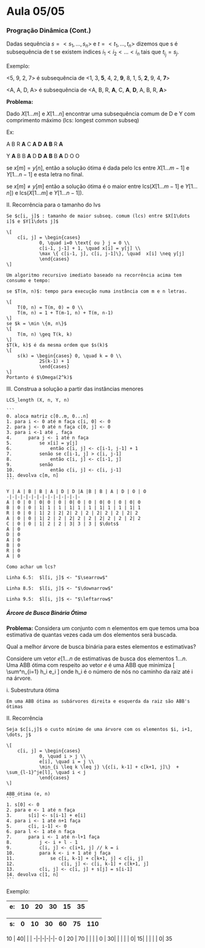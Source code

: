 # Aula 05/05

### Progração Dinâmica (Cont.)

Dadas sequência $s=<s_1, \dots, s_n>$ e $t=<t_1, \dots, t_n>$ dizemos que s é subsequência de t se existem índices $i_1 < i_2 < \dots < i_n$ tais que  $t_{i_j} = s_j$.

Exemplo:

<5, 9, 2, 7> é subsequência de <1, 3, **5**, 4, 2, **9**, 8, 1, 5, **2**, 9, 4, **7**>

\<A, A, D, A> é subsequência de \<A, B, R, **A**, C, **A**, **D**, A, B, R, **A**>

**Problema:**

Dado $X[1\dots m]$ e $X[1\dots n]$ encontrar uma subsequência comum de D e Y com comprimento máximo (lcs: longest common subseq)

Ex:

A B R **A** C **A** **D** **A** **B** R **A**

Y **A** B B **A** D **D** **A** **B** B **A** D O O


se $x[m] = y[n]$, então a solução ótima é dada pelo lcs entre $X[1\dots m-1]$ e $Y[1\dots n-1]$ e esta letra no final.

se $x[m] \neq y[m]$ então a solução ótima é o maior entre lcs($X[1\dots m-1]$ e $Y[1\dots n]$) e lcs($X[1\dots m]$ e $Y[1\dots n-1]$).

II. Recorrência para o tamanho do lvs

    Se $c[i, j]$ : tamanho de maior subseq. comum (lcs) entre $X[1\dots i]$ e $Y[1\dots j]$

    \[
        c[i, j] = \begin{cases}
                0, \quad i=0 \text{ ou } j = 0 \\
                c[i-1, j-1] + 1, \quad x[i] = y[j] \\
                \max \{ c[i-1, j], c[i, j-1]\}, \quad  x[i] \neq y[j]
                \end{cases}
    \]

    Um algoritmo recursivo imediato baseado na recorrência acima tem consumo e tempo:

    se $T(m, n)$: tempo para execução numa instância com m e n letras.

    \[
        T(0, n) = T(m, 0) = 0 \\
        T(m, n) = 1 + T(m-1, n) + T(m, n-1)
    \]
    se $k = \min \{m, n\}$
    \[
        T(m, n) \geq T(k, k)
    \]
    $T(k, k)$ é da mesma ordem que $s(k)$
    \[
        s(k) = \begin{cases} 0, \quad k = 0 \\
                2S(k-1) + 1
                \end{cases}
    \]
    Portanto é $\Omega(2^k)$

III. Construa a solução a partir das instâncias menores

    LCS_length (X, n, Y, n)

    ```
    0. aloca matriz c[0..m, 0...n]
    1. para i <- 0 até m faça c[i, 0] <- 0
    2. para j <- 0 até n faça c[0, j] <- 0
    3. para i <-1 até , faça
    4.      para j <- 1 até n faça
    5.          se x[i] = y[j]
    6.              então c[i, j] <- c[i-1, j-1] + 1
    7.          senão se c[i-1, j] > c[i, j-1]
    8.              então c[i, j] <- c[i-1, j]
    9.          senão
    10.             então c[i, j] <- c[i, j-1]
    11. devolva c[m, n]
    ```

    Y | A | B | B | A | D | D |A |B | B | A | D | O | O
    -|-|-|-|-|-|-|-|-|-|-|-|-|-
    A | 0 | 0 | 0| 0 | 0 | 0| 0 | 0 | 0| 0 | 0 | 0| 0
    B | 0 | 0 | 1| 1 | 1 | 1| 1 | 1 | 1| 1 | 1 | 1| 1
    R | 0 | 0 | 1| 2 | 2| 2| 2 | 2 | 2| 2 | 2 | 2| 2
    A | 0 | 0 | 1| 2 | 2 | 2| 2 | 2 | 2| 2 | 2 | 2| 2
    C | 0 | 0 | 1| 2 | 2 | 3| 3 | 3 | $\dots$
    A | 0  
    D | 0
    A | 0
    B | 0
    R | 0
    A | 0

    Como achar um lcs?

    Linha 6.5:  $l[i, j]$ <- "$\searrow$"

    Linha 8.5:  $l[i, j]$ <- "$\downarrow$"

    Linha 9.5:  $l[i, j]$ <- "$\leftarrow$"


##### Árcore de Busca Binária Ótima

**Problema:**
Considera um conjunto com n elementos em que temos uma boa estimativa de quantas vezes cada um dos elementos será buscada.

Qual a melhor árvore de busca binária para estes elementos e estimativas?

Considere um vetor $e[1\dots n$ de estimativas de busca dos elementos $1 \dots  n$. Uma ABB ótima com respeito ao vetor $e$ é uma ABB que minimiza
\[
    \sum^n_{i=1} h_i e_i
\]
onde h_i é o número de nós no caminho da raiz até i na árvore.

i. Subestrutura ótima

    Em uma ABB ótima as subárvores direita e esquerda da raiz são ABB's ótimas

II. Recorrência

    Seja $c[i,j]$ o custo mínimo de uma árvore com os elementos $i, i+1, \dots, j$

    \[
        c[i, j] = \begin{cases}
                0, \quad i > j \\
                e[i], \quad i = j \\
                \min_{i \leq k \leq j} \{c[i, k-1] + c[k+1, j]\}  + \sum_{l-1}^je[l], \quad i < j
                \end{cases}  
    \]

    ABB_ótima (e, n)
    ```
    1. s[0] <- 0
    2. para e <- 1 até n faça
    3.      s[i] <- s[i-1] + e[i]
    4. para i <- 1 até n+1 faça
    5.      c[i, i-1] <- 0
    6. para l <- 1 até n faça
    7.      para i <- 1 até n-l+1 faça
    8.          j <- i + l - 1
    9.          c[i, j] <- c[i+1, j] // k = i
    10.         para k <- i + 1 até j faça
    11.             se c[i, k-1] + c[k+1, j] < c[i, j]
    12.                 c[i, j] <- c[i, k-1] + c[k+1, j]
    13.         c[i, j] <- c[i, j] + s[j] = s[i-1]
    14. devolva c[1, n]
    ```


Exemplo:

e: | 10 | 20 | 30 | 15 | 35
-|-|-|-|-|-

s: | 0 | 10 | 30 | 60 | 75 | 110
-|-|-|-|-|-|-

10 | 40| | |
-|-|-|-|-|-
0 | 20 | 70 | |
| | 0 | 30| |
| | | 0| 15|
| |  | | 0| 35
